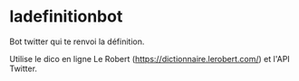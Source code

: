 # ladefinitionbot
Bot twitter qui te renvoi la définition.

Utilise le dico en ligne Le Robert (https://dictionnaire.lerobert.com/) et l'API Twitter.

